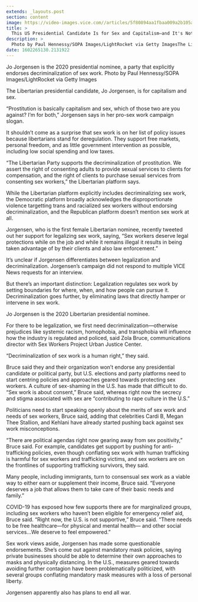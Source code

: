 ```yaml
--- 
extends: _layouts.post 
section: content 
image: https://video-images.vice.com//articles/5f80894aa1fbaa009a2b105a/lede/1602259773746-gettyimages-1226274549.jpeg?image-resize-opts=Y3JvcD0xeHc6MC44ODI2eGg7MHh3LDAuMTAwNnhoJnJlc2l6ZT0xMjAwOiomcmVzaXplPTEyMDA6Kg 
title: > 
  This US Presidential Candidate Is for Sex and Capitalism—and It's Not Trump 
description: > 
  Photo by Paul Hennessy/SOPA Images/LightRocket via Getty ImagesThe Libertarian presidential candidate, Jo Jorgensen, is for capitalism and sex.It shouldn’t come as a surprise that sex work is on her list of policy issues because libertarians stand for deregulation.While the Libertarian platform explicitly includes decriminalizing sex work, the Democratic platform broadly acknowledges the disproportionate violence targetting trans and racialized sex workers without endorsing decriminalization, and the Republican platform doesn’t mention sex work at all.But there’s an important distinction: Legalization regulates sex work by setting boundaries for where, when, and how people can pursue it.For example, candidates get support by pushing for anti-trafficking policies, even though conflating sex work with human trafficking is harmful for sex workers and trafficking victims, and sex workers are on the frontlines of supporting trafficking survivors, they said. 
date: 1602265130.2131922 
--- 
```

Jo Jorgensen is the 2020 presidential nominee, a party that explicitly endorses decriminalization of sex work. Photo by Paul Hennessy/SOPA Images/LightRocket via Getty Images

The Libertarian presidential candidate, Jo Jorgensen, is for capitalism and sex.

“Prostitution is basically capitalism and sex, which of those two are you against? I’m for both,” Jorgensen says in her pro-sex work campaign slogan.

It shouldn’t come as a surprise that sex work is on her list of policy issues because libertarians stand for deregulation. They support free markets, personal freedom, and as little government intervention as possible, including low social spending and low taxes.

“The Libertarian Party supports the decriminalization of prostitution. We assert the right of consenting adults to provide sexual services to clients for compensation, and the right of clients to purchase sexual services from consenting sex workers,” the Libertarian platform says.

While the Libertarian platform explicitly includes decriminalizing sex work, the Democratic platform broadly acknowledges the disproportionate violence targetting trans and racialized sex workers without endorsing decriminalization, and the Republican platform doesn’t mention sex work at all.

Jorgensen, who is the first female Libertarian nominee, recently tweeted out her support for legalizing sex work, saying, “Sex workers deserve legal protections while on the job and while it remains illegal it results in being taken advantage of by their clients and also law enforcement.”

It’s unclear if Jorgensen differentiates between legalization and decriminalization. Jorgensen’s campaign did not respond to multiple VICE News requests for an interview.

But there’s an important distinction: Legalization regulates sex work by setting boundaries for where, when, and how people can pursue it. Decriminalization goes further, by eliminating laws that directly hamper or intervene in sex work.

Jo Jorgensen is the 2020 Libertarian presidential nominee.

For there to be legalization, we first need decriminalization—otherwise prejudices like systemic racism, homophobia, and transphobia will influence how the industry is regulated and policed, said Zola Bruce, communications director with Sex Workers Project Urban Justice Center.

“Decriminalization of sex work is a human right,” they said.

Bruce said they and their organization won’t endorse any presidential candidate or political party, but U.S. elections and party platforms need to start centring policies and approaches geared towards protecting sex workers. A culture of sex-shaming in the U.S. has made that difficult to do. “Sex work is about consent,” Bruce said, whereas right now the secrecy and stigma associated with sex are “contributing to rape culture in the U.S.”

Politicians need to start speaking openly about the merits of sex work and needs of sex workers, Bruce said, adding that celebrities Cardi B, Megan Thee Stallion, and Kehlani have already started pushing back against sex work misconceptions.

“There are political agendas right now gearing away from sex positivity,” Bruce said. For example, candidates get support by pushing for anti-trafficking policies, even though conflating sex work with human trafficking is harmful for sex workers and trafficking victims, and sex workers are on the frontlines of supporting trafficking survivors, they said.

Many people, including immigrants, turn to consensual sex work as a viable way to either earn or supplement their income, Bruce said. “Everyone deserves a job that allows them to take care of their basic needs and family.”

COVID-19 has exposed how few supports there are for marginalized groups, including sex workers who haven’t been eligible for emergency relief aid, Bruce said. “Right now, the U.S. is not supportive,” Bruce said. “There needs to be free healthcare—for physical and mental health— and other social services...We deserve to feel empowered.”

Sex work views aside, Jorgensen has made some questionable endorsements. She’s come out against mandatory mask policies, saying private businesses should be able to determine their own approaches to masks and physically distancing. In the U.S., measures geared towards avoiding further contagion have been problematically politicized, with several groups conflating mandatory mask measures with a loss of personal liberty.

Jorgensen apparently also has plans to end all war.